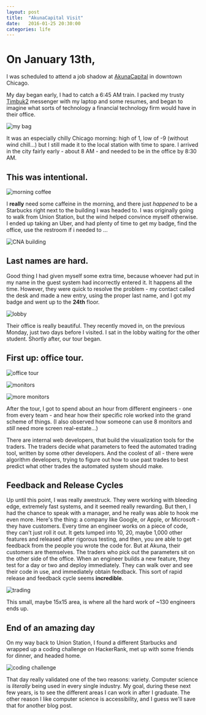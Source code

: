 ```yaml
---
layout: post
title:  "AkunaCapital Visit"
date:   2016-01-25 20:30:00
categories: life
---
```


# On January 13th,
I was scheduled to attend a job shadow at [AkunaCapital](http://www.akunacapital.com/) in downtown Chicago.

My day began early, I had to catch a 6:45 AM train. I packed my trusty [Timbuk2](http://www.timbuk2.com/) messenger with my laptop and some resumes, and began to imagine what sorts of technology a financial technology firm would have in their office.

![my bag](/img/akuna/timbuk2.jpg)

It was an especially chilly Chicago morning: high of 1, low of -9
(without wind chill...) but I still made it to the local station with time to spare. I arrived in the city fairly early - about 8 AM - and needed to be in the office by 8:30 AM.

## This was intentional.

![morning coffee](/img/akuna/morning_coffee_2.jpg)

I **really** need some caffeine in the morning, and there just _happened_ to be a Starbucks right next to the building I was headed to. I was originally going to walk from Union Station, but the wind helped convince myself otherwise. I ended up taking an Uber, and had plenty of time to get my badge, find the office, use the restroom if i needed to ...

![CNA building](/img/akuna/cna_crop.jpg)

## Last names are hard.

Good thing I had given myself some extra time, because whoever had put in my name in the guest system had incorrectly entered it. It happens all the time. However, they were quick to resolve the problem - my contact called the desk and made a new entry, using the proper last name, and I got my badge and went up to the **24th** floor.

![lobby](/img/akuna/lobby.jpg)

Their office is really beautiful. They recently moved in, on the previous Monday, just two days before I visited. I sat in the lobby waiting for the other student. Shortly after, our tour began.


## First up: office tour.

![office tour](/img/akuna/office_tour.jpg)

![monitors](/img/akuna/monitors.jpg)

![more monitors](/img/akuna/monitors_2.jpg)

After the tour, I got to spend about an hour from different engineers - one from every team - and hear how their specific role worked into the grand scheme of things. (I also observed how someone can use 8 monitors and _still_ need more screen real-estate...)

There are internal web developers, that build the visualization tools for the traders. The traders decide what parameters to feed the automated trading tool, written by some other developers. And the coolest of all - there were algorithm developers, trying to figure out how to use past trades to best predict what other trades the automated system should make.

## Feedback and Release Cycles

Up until this point, I was really awestruck. They were working with bleeding edge, extremely fast systems, and it seemed really rewarding. But then, I had the chance to speak with a manager, and he really was able to hook me even more. Here's the thing: a company like Google, or Apple, or Microsoft - they have customers. Every time an engineer works on a piece of code, they can't just roll it out. It gets lumped into 10, 20, maybe 1,000 other features and released after rigorous testing, and then, you are able to get feedback from the people you wrote the code for. But at Akuna, their customers are themselves. The traders who pick out the parameters sit on the other side of the office. When an engineer builds a new feature, they test for a day or two and deploy immediately. They can walk over and see their code in use, and immediately obtain feedback. This sort of rapid release and feedback cycle seems **incredible**.

![trading](/img/akuna/trading.jpg)

This small, maybe 15x15 area, is where all the hard work of ~130 engineers ends up.

## End of an amazing day

On my way back to Union Station, I found a different Starbucks and wrapped up a coding challenge on HackerRank, met up with some friends for dinner, and headed home.

![coding challenge](/img/akuna/coding_challenge.jpg)

That day really validated one of the two reasons: variety. Computer science is _literally_ being used in every single industry. My goal, during these next few years, is to see the different areas I can work in after I graduate. The other reason I like computer science is accessibility, and I guess we'll save that for another blog post.
